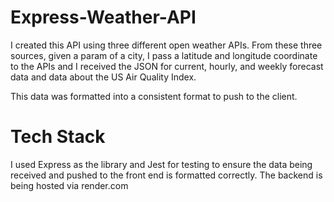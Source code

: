 # Express-Weather-API

I created this API using three different open weather APIs.
From these three sources, given a param of a city, I pass a latitude and longitude coordinate to the APIs and
I received the JSON for current, hourly, and weekly forecast data and data about the US Air Quality Index.

This data was formatted into a consistent format to push to the client.

# Tech Stack
I used Express as the library and Jest for testing to ensure the data being received and pushed to the front end is formatted correctly. The backend is being hosted via render.com
